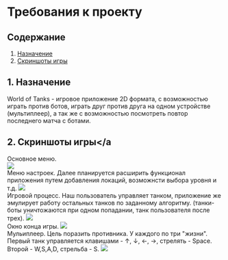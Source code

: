 # Требования к проекту
## Содержание
1. [Назначение](#P1)  
2. [Скриншоты игры](#P2)  
## <a name="P1">1. Назначение</a>
World of Tanks - игровое приложение 2D формата, с возможностью играть против ботов, играть друг против друга на одном устройстве (мультиплеер), а так же с возможностью посмотреть повтор последнего матча с ботами.
## <a name="P2">2. Скриншоты игры</a
Основное меню.<br>
![]( https://github.com/TheAntoshkaBy/Boking-Club/blob/master/documentation/diagrams/images/Booking_Club.jpg)<br>
Меню настроек. Далее планируется расширить функционал приложения путем добавления локаций, возможнсти выбора уровня и т.д.
![](https://github.com/TheAntoshkaBy/Boking-Club/blob/master/documentation/diagrams/images/menuUsers.jpg)<br>
Игровой процесс. Наш пользователь управляет танком, приложение же эмулирует работу остальных танков по заданному алгоритму. (танки-боты уничтожаются при одном попадании, танк пользователя после трех).
![](https://github.com/TheAntoshkaBy/Boking-Club/blob/master/documentation/diagrams/images/registr.jpg)<br>
Окно конца игры.
![](https://github.com/TheAntoshkaBy/Boking-Club/blob/master/documentation/diagrams/images/autorize.jpg)<br>
Мульиплеер. Цель поразить противника. У каждого по три "жизни". Первый танк управляется клавишами - ↑, ↓, ←, →, стрелять - Space. Второй - W,S,A,D, стрельба - S.
![](https://github.com/TheAntoshkaBy/Boking-Club/blob/master/documentation/diagrams/images/usersList.jpg)<br>
